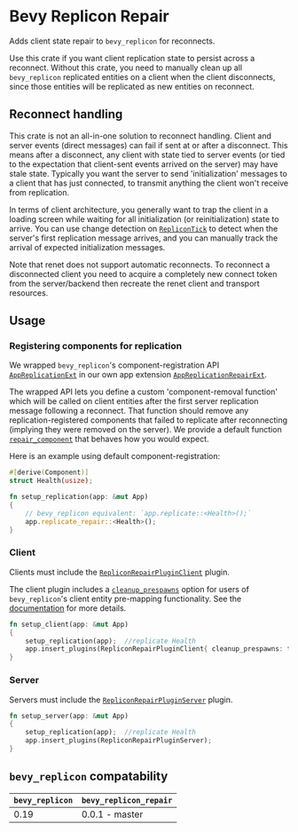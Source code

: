 # Bevy Replicon Repair

Adds client state repair to `bevy_replicon` for reconnects.

Use this crate if you want client replication state to persist across a reconnect. Without this crate, you need to manually clean up all `bevy_replicon` replicated entities on a client when the client disconnects, since those entities will be replicated as new entities on reconnect.



## Reconnect handling

This crate is not an all-in-one solution to reconnect handling. Client and server events (direct messages) can fail if sent at or after a disconnect. This means after a disconnect, any client with state tied to server events (or tied to the expectation that client-sent events arrived on the server) may have stale state. Typically you want the server to send 'initialization' messages to a client that has just connected, to transmit anything the client won't receive from replication.

In terms of client architecture, you generally want to trap the client in a loading screen while waiting for all initialization (or reinitialization) state to arrive. You can use change detection on [`RepliconTick`](bevy_replicon::prelude::RepliconTick) to detect when the server's first replication message arrives, and you can manually track the arrival of expected initialization messages.

Note that renet does not support automatic reconnects. To reconnect a disconnected client you need to acquire a completely new connect token from the server/backend then recreate the renet client and transport resources.



## Usage

### Registering components for replication

We wrapped `bevy_replicon`'s component-registration API [`AppReplicationExt`](bevy_replicon::prelude::AppReplicationExt) in our own app extension [`AppReplicationRepairExt`](bevy_replicon_repair::AppReplicationRepairExt).

The wrapped API lets you define a custom 'component-removal function' which will be called on client entities after the first server replication message following a reconnect. That function should remove any replication-registered components that failed to replicate after reconnecting (implying they were removed on the server). We provide a default function [`repair_component`](bevy_replicon_repair::repair_component) that behaves how you would expect.

Here is an example using default component-registration:

```rust
#[derive(Component)]
struct Health(usize);

fn setup_replication(app: &mut App)
{
    // bevy_replicon equivalent: `app.replicate::<Health>();`
    app.replicate_repair::<Health>();
}
```


### Client

Clients must include the [`RepliconRepairPluginClient`](bevy_replicon_repair::RepliconRepairPluginClient) plugin.

The client plugin includes a [`cleanup_prespawns`](bevy_replicon_repair::RepliconRepairPluginClient::cleanup_prespawns) option for users of `bevy_replicon`'s client entity pre-mapping functionality. See the [documentation](bevy_replicon_repair::RepliconRepairPluginClient::cleanup_prespawns) for more details.

```rust
fn setup_client(app: &mut App)
{
    setup_replication(app);  //replicate Health
    app.insert_plugins(RepliconRepairPluginClient{ cleanup_prespawns: true });
}
```


### Server

Servers must include the [`RepliconRepairPluginServer`](bevy_replicon_repair::RepliconRepairPluginServer) plugin.

```rust
fn setup_server(app: &mut App)
{
    setup_replication(app);  //replicate Health
    app.insert_plugins(RepliconRepairPluginServer);
}
```



## `bevy_replicon` compatability

| `bevy_replicon` | `bevy_replicon_repair` |
|-------|----------------|
| 0.19  | 0.0.1 - master |
